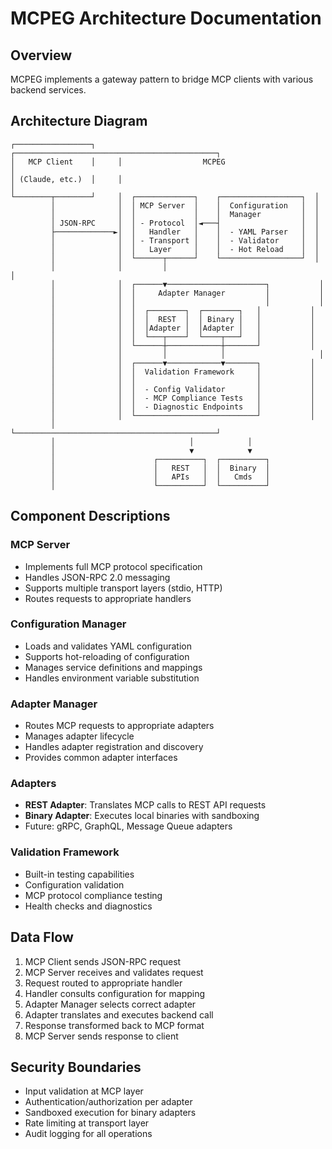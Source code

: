 # MCPEG Architecture Documentation

## Overview

MCPEG implements a gateway pattern to bridge MCP clients with various backend services.

## Architecture Diagram

```
┌─────────────────┐     ┌─────────────────────────────────────────────┐
│   MCP Client    │     │                  MCPEG                      │
│ (Claude, etc.)  │     │                                             │
└────────┬────────┘     │  ┌─────────────┐    ┌──────────────────┐  │
         │              │  │ MCP Server  │    │  Configuration   │  │
         │              │  │             │    │  Manager         │  │
         │ JSON-RPC     │  │ - Protocol  │◄───┤                  │  │
         ├─────────────►│  │   Handler   │    │  - YAML Parser   │  │
         │              │  │ - Transport │    │  - Validator     │  │
         │              │  │   Layer     │    │  - Hot Reload    │  │
         │              │  └──────┬──────┘    └──────────────────┘  │
         │              │         │                                   │
         │              │  ┌──────▼──────────────────────┐           │
         │              │  │     Adapter Manager         │           │
         │              │  │                             │           │
         │              │  │  ┌────────┐  ┌────────┐   │           │
         │              │  │  │  REST  │  │ Binary │   │           │
         │              │  │  │Adapter │  │Adapter │   │           │
         │              │  │  └───┬────┘  └────┬───┘   │           │
         │              │  └──────┼────────────┼───────┘           │
         │              │         │            │                     │
         │              │  ┌──────▼────────────▼───────┐           │
         │              │  │  Validation Framework     │           │
         │              │  │                           │           │
         │              │  │  - Config Validator       │           │
         │              │  │  - MCP Compliance Tests   │           │
         │              │  │  - Diagnostic Endpoints   │           │
         │              │  └───────────────────────────┘           │
         │              └─────────────────────────────────────────────┘
         │                              │            │
         │                              ▼            ▼
         │                      ┌──────────┐  ┌──────────┐
         │                      │   REST   │  │  Binary  │
         │                      │   APIs   │  │   Cmds   │
         │                      └──────────┘  └──────────┘
```

## Component Descriptions

### MCP Server
- Implements full MCP protocol specification
- Handles JSON-RPC 2.0 messaging
- Supports multiple transport layers (stdio, HTTP)
- Routes requests to appropriate handlers

### Configuration Manager
- Loads and validates YAML configuration
- Supports hot-reloading of configuration
- Manages service definitions and mappings
- Handles environment variable substitution

### Adapter Manager
- Routes MCP requests to appropriate adapters
- Manages adapter lifecycle
- Handles adapter registration and discovery
- Provides common adapter interfaces

### Adapters
- **REST Adapter**: Translates MCP calls to REST API requests
- **Binary Adapter**: Executes local binaries with sandboxing
- Future: gRPC, GraphQL, Message Queue adapters

### Validation Framework
- Built-in testing capabilities
- Configuration validation
- MCP protocol compliance testing
- Health checks and diagnostics

## Data Flow

1. MCP Client sends JSON-RPC request
2. MCP Server receives and validates request
3. Request routed to appropriate handler
4. Handler consults configuration for mapping
5. Adapter Manager selects correct adapter
6. Adapter translates and executes backend call
7. Response transformed back to MCP format
8. MCP Server sends response to client

## Security Boundaries

- Input validation at MCP layer
- Authentication/authorization per adapter
- Sandboxed execution for binary adapters
- Rate limiting at transport layer
- Audit logging for all operations